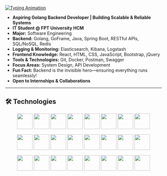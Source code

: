 <a href="#">
  <img src="https://readme-typing-svg.demolab.com?font=Fira+Code&weight=600&size=32&pause=1000&color=38BCF7&center=true&vCenter=true&width=900&lines=Hi+%F0%9F%91%8B%2C+I'm+Phan+Quang+Huy;Software+Engineering+Student+at+FPT+University;Aspiring+Backend+Golang+Developer;Golang+%26+Enthusiast;Build+Cinemahouse+Service+Website" alt="Typing Animation" />
</a>
</div>

- **Aspiring Golang Backend Developer | Building Scalable & Reliable Systems**
- **IT Student @ FPT University HCM**
- **Major:** Software Engineering
- **Backend:** Golang, GoFrame, Java, Spring Boot, RESTful APIs, SQL/NoSQL, Redis
- **Logging & Monitoring:** Elasticsearch, Kibana, Logstash
- **Frontend Knowledge:** React, HTML, CSS, JavaScript, Bootstrap, jQuery
- **Tools & Technologies:** Git, Docker, Postman, Swagger
- **Focus Areas:** System Design, API Development
- **Fun Fact:** Backend is the invisible hero—ensuring everything runs seamlessly!
- **Open to Internships & Collaborations**


---

## 🛠 Technologies

<p align="center">
  <!-- Hàng 1 -->
  <img src="https://cdn.jsdelivr.net/gh/devicons/devicon/icons/java/java-original.svg" width="50" height="50" />
  <img src="https://cdn.jsdelivr.net/gh/devicons/devicon/icons/spring/spring-original.svg" width="50" height="50" />
  <img src="https://cdn.jsdelivr.net/gh/devicons/devicon/icons/react/react-original.svg" width="50" height="50" />
  <img src="https://skillicons.dev/icons?i=azure" width="50" height="50" />
  <img src="https://skillicons.dev/icons?i=postgres" width="50" height="50" />
  <img src="https://skillicons.dev/icons?i=mysql" width="50" height="50" />
  <img src="https://cdn.jsdelivr.net/gh/devicons/devicon/icons/redis/redis-original.svg" width="50" height="50" />
  <img src="https://cdn.jsdelivr.net/gh/devicons/devicon/icons/docker/docker-original.svg" width="50" height="50" />
</p>

<p align="center">
  <!-- Hàng 2 -->
  <img src="https://skillicons.dev/icons?i=aws" width="50" height="50" />
  <img src="https://skillicons.dev/icons?i=cloudflare" width="50" height="50" />
  <img src="https://cdn.jsdelivr.net/gh/devicons/devicon/icons/nginx/nginx-original.svg" width="50" height="50" />
  <img src="https://www.vectorlogo.zone/logos/jenkins/jenkins-icon.svg" width="50" height="50" />
  <img src="https://cdn.jsdelivr.net/gh/devicons/devicon/icons/sonarqube/sonarqube-original.svg" width="50" height="50" />
  <img src="https://skillicons.dev/icons?i=git" width="50" height="50" />
  <img src="https://skillicons.dev/icons?i=github" width="50" height="50" />
  <img src="https://skillicons.dev/icons?i=gitlab" width="50" height="50" />
</p>

<p align="center">
  <!-- Hàng 3 -->
  <img src="https://cdn.jsdelivr.net/gh/devicons/devicon/icons/bootstrap/bootstrap-original.svg" width="50" height="50" />
  <img src="https://cdn.jsdelivr.net/gh/devicons/devicon/icons/swagger/swagger-original.svg" width="50" height="50" />
  <img src="https://www.vectorlogo.zone/logos/getpostman/getpostman-icon.svg" width="50" height="50" />
  <img src="https://cdn.jsdelivr.net/gh/devicons/devicon/icons/elasticsearch/elasticsearch-original.svg" width="50" height="50" />
  <img src="https://www.vectorlogo.zone/logos/elasticco_logstash/elasticco_logstash-icon.svg" width="50" height="50" />
  <img src="https://www.vectorlogo.zone/logos/elasticco_kibana/elasticco_kibana-icon.svg" width="50" height="50" />
  <img src="https://skillicons.dev/icons?i=linux" width="50" height="50" />
  <img src="https://skillicons.dev/icons?i=vite" width="50" height="50" />
</p>

